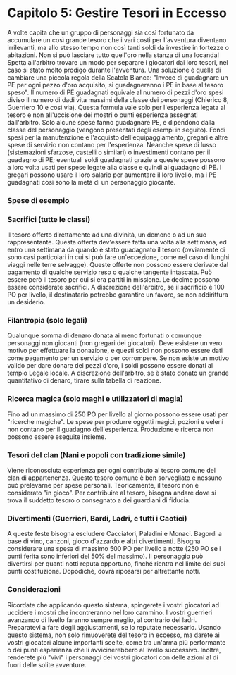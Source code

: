 # Capitolo 5: Gestire Tesori in Eccesso

A volte capita che un gruppo di personaggi sia così fortunato da accumulare un così grande tesoro che i vari costi per l'avventura diventano irrilevanti, ma allo stesso tempo non così tanti soldi da investire in fortezze o abitazioni. Non si può lasciare tutto quell'oro nella stanza di una locanda! Spetta all'arbitro trovare un modo per separare i giocatori dai loro tesori, nel caso si stato molto prodigo durante l'avventura.
Una soluzione è quella di cambiare una piccola regola della Scatola Bianca: "Invece di guadagnare un PE per ogni pezzo d'oro acquisito, si guadagneranno i PE in base al tesoro speso".
Il numero di PE guadagnati equivale al numero di pezzi d'oro spesi diviso il numero di dadi vita massimi della classe dei personaggi (Chierico 8, Guerriero 10 e così via). Questa formula vale solo per l'esperienza legata al tesoro e non all'uccisione dei mostri o punti esperienza assegnati dall'arbitro.
Solo alcune spese fanno guadagnare PE, e dipendono dalla classe del personaggio (vengono presentati degli esempi in seguito). Fondi spesi per la manutenzione e l'acquisto dell'equipaggiamento, gregari e altre spese di servizio non contano per l'esperienza. Neanche spese di lusso (sistemazioni sfarzose, castelli o similari) o investimenti contano per il guadagno di PE; eventuali soldi guadagnati grazie a queste spese possono a loro volta usati per spese legate alla classe e quindi al guadagno di PE. I gregari possono usare il loro salario per aumentare il loro livello, ma i PE guadagnati così sono la metà di un personaggio giocante.

### Spese di esempio

### Sacrifici (tutte le classi)

Il tesoro offerto direttamente ad una divinità, un demone o ad un suo rappresentante. Questa offerta dev'essere fatta una volta alla settimana, ed entro una settimana da quando è stato guadagnato il tesoro (ovviamente ci sono casi particolari in cui si può fare un'eccezione, come nel caso di lunghi viaggi nelle terre selvagge). Queste offerte non possono essere derivate dal pagamento di qualche servizio reso o qualche tangente intascata. Può essere però il tesoro per cui si era partiti in missione. Le decime possono essere considerate sacrifici. A discrezione dell'arbitro, se il sacrificio è 100 PO per livello, il destinatario potrebbe garantire un favore, se non addirittura un desiderio.

### Filantropia (solo legali)

Qualunque somma di denaro donata ai meno fortunati o comunque personaggi non giocanti (non gregari dei giocatori). Deve esistere un vero motivo per effettuare la donazione, e questi soldi non possono essere dati come pagamento per un servizio o per corrompere. Se non esiste un motivo valido per dare donare dei pezzi d'oro, i soldi possono essere donati al tempio Legale locale. A discrezione dell'arbitro, se è stato donato un grande quantitativo di denaro, tirare sulla tabella di reazione.

### Ricerca magica (solo maghi e utilizzatori di magia)

Fino ad un massimo di 250 PO per livello al giorno possono essere usati per "ricerche magiche". Le spese per produrre oggetti magici, pozioni e veleni non contano per il guadagno dell'esperienza. Produzione e ricerca non possono essere eseguite insieme.

### Tesori del clan (Nani e popoli con tradizione simile)

Viene riconosciuta esperienza per ogni contributo al tesoro comune del clan di appartenenza. Questo tesoro comune è ben sorvegliato e nessuno può prelevarne per spese personali. Teoricamente, il tesoro non è considerato "in gioco". Per contribuire al tesoro, bisogna andare dove si trova il suddetto tesoro o consegnato a dei guardiani di fiducia.

### Divertimenti (Guerrieri, Bardi, Ladri, e tutti i Caotici)

A queste feste bisogna escludere Cacciatori, Paladini e Monaci. Bagordi a base di vino, canzoni, gioco d'azzardo e altri divertimenti. Bisogna considerare una spesa di massimo 500 PO per livello a notte (250 PO se i punti ferita sono inferiori del 50% del massimo). Il personaggio può divertirsi per quanti notti reputa opportuno, finché rientra nel limite dei suoi punti costituzione. Dopodiché, dovrà riposarsi per altrettante notti.

### Considerazioni

Ricordate che applicando questo sistema, spingerete i vostri giocatori ad uccidere i mostri che incontreranno nel loro cammino. I vostri guerrieri avanzando di livello faranno sempre meglio, al contrario dei ladri. Preparatevi a fare degli aggiustamenti, se lo reputate necessario. Usando questo sistema, non solo rimuoverete del tesoro in eccesso, ma darete ai vostri giocatori alcune importanti scelte, come tra un'arma più performante o dei punti esperienza che li avvicinerebbero al livello successivo. Inoltre, renderete più "vivi" i personaggi dei vostri giocatori con delle azioni al di fuori delle solite avventure.